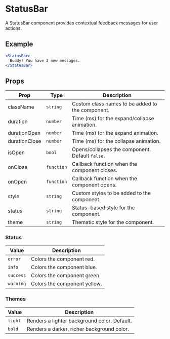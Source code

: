 # StatusBar

A StatusBar component provides contextual feedback messages for user actions.


## Example

```jsx
<StatusBar>
  Buddy! You have 3 new messages.
</StatusBar>
```


## Props

| Prop | Type | Description |
| --- | --- | --- |
| className | `string` | Custom class names to be added to the component. |
| duration | `number` | Time (ms) for the expand/collapse animation. |
| durationOpen | `number` | Time (ms) for the expand animation. |
| durationClose | `number` | Time (ms) for the collapse animation. |
| isOpen | `bool` | Opens/collapses the component. Default `false`. |
| onClose | `function` | Callback function when the component closes. |
| onOpen | `function` | Callback function when the component opens. |
| style | `string` | Custom styles to be added to the component. |
| status | `string` | Status-based style for the component. |
| theme | `string` | Thematic style for the component. |


### Status

| Value | Description |
| --- | --- |
| `error` | Colors the component red. |
| `info` | Colors the component blue. |
| `success` | Colors the component green. |
| `warning` | Colors the component yellow. |


### Themes

| Value | Description |
| --- | --- |
| `light` | Renders a lighter background color. Default. |
| `bold` | Renders a darker, richer background color. |
